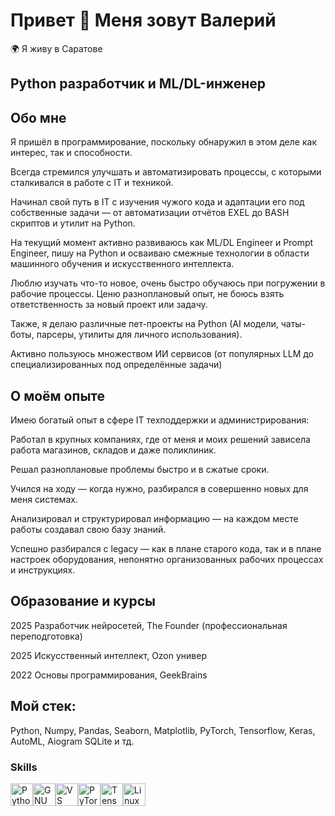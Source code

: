 # Привет 👋 Меня зовут Валерий

🌍 Я живу в Саратове

## Python разработчик и ML/DL-инженер

## **Обо мне**

Я пришёл в программирование, поскольку обнаружил в этом деле как интерес, так и способности.

Всегда стремился улучшать и автоматизировать процессы, с которыми сталкивался в работе с IT и техникой.

Начинал свой путь в IT с изучения чужого кода и адаптации его под собственные задачи — от автоматизации отчётов EXEL до BASH скриптов и утилит на Python.

На текущий момент активно развиваюсь как ML/DL Engineer и Prompt Engineer, пишу на Python и осваиваю смежные технологии в области машинного обучения и искусственного интеллекта.

Люблю изучать что-то новое, очень быстро обучаюсь при погружении в рабочие процессы. Ценю разноплановый опыт, не боюсь взять ответственность за новый проект или задачу.

Также, я делаю различные пет-проекты на Python (AI модели, чаты-боты, парсеры, утилиты для личного использования).

Активно пользуюсь множеством ИИ сервисов (от популярных LLM до специализированных под определённые задачи)

## О моём опыте

Имею богатый опыт в сфере IT техподдержки и администрирования:

Работал в крупных компаниях, где от меня и моих решений зависела работа магазинов, складов и даже поликлиник.

Решал разноплановые проблемы быстро и в сжатые сроки.

Учился на ходу — когда нужно, разбирался в совершенно новых для меня системах.

Анализировал и структурировал информацию — на каждом месте работы создавал свою базу знаний.

Успешно разбирался с legacy — как в плане старого кода, так и в плане настроек оборудования, непонятно организованных рабочих процессах и инструкциях.

## Образование и курсы

2025 Разработчик нейросетей, The Founder (профессиональная переподготовка)

2025 Искусственный интеллект, Ozon универ

2022 Основы программирования, GeekBrains

## Мой стек: 

Python, Numpy, Pandas, Seaborn, Matplotlib, PyTorch, Tensorflow, Keras, AutoML, Aiogram SQLite и тд.


### Skills 
<p align="left">
<a href="https://www.python.org/" target="_blank" rel="noreferrer"><img src="https://raw.githubusercontent.com/danielcranney/readme-generator/main/public/icons/skills/python-colored.svg" width="36" height="36" alt="Python" /></a><a href="https://www.gnu.org/software/bash/" target="_blank" rel="noreferrer"><img src="https://raw.githubusercontent.com/danielcranney/readme-generator/main/public/icons/skills/gnubash.svg" width="36" height="36" alt="GNU Bash" /></a><a href="https://code.visualstudio.com/" target="_blank" rel="noreferrer"><img src="https://raw.githubusercontent.com/danielcranney/readme-generator/main/public/icons/skills/visualstudiocode.svg" width="36" height="36" alt="VS Code" /></a><a href="https://pytorch.org/" target="_blank" rel="noreferrer"><img src="https://raw.githubusercontent.com/danielcranney/readme-generator/main/public/icons/skills/pytorch-colored.svg" width="36" height="36" alt="PyTorch" /></a><a href="https://www.tensorflow.org/" target="_blank" rel="noreferrer"><img src="https://raw.githubusercontent.com/danielcranney/readme-generator/main/public/icons/skills/tensorflow-colored.svg" width="36" height="36" alt="TensorFlow" /></a><a href="https://www.linux.org" target="_blank" rel="noreferrer"><img src="https://raw.githubusercontent.com/danielcranney/readme-generator/main/public/icons/skills/linux-colored.svg" width="36" height="36" alt="Linux" /></a>
                    </p>
                    

